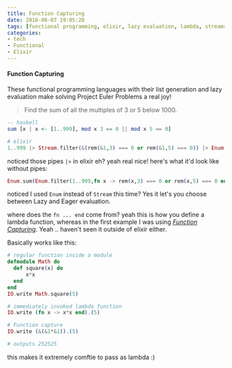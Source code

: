 ```yaml
---
title: Function Capturing
date: 2016-06-07 19:05:28
tags: [functional programming, elixir, lazy evaluation, lambda, streams, haskell, euler]
categories:
- tech
- Functional
- Elixir
---
```

#### Function Capturing
These functional programming languages with their list generation and lazy evaluation make solving Project Euler Problems a real joy!

>Find the sum of all the multiples of 3 or 5 below 1000.


```.hs
-- haskell
sum [x | x <- [1..999], mod x 3 == 0 || mod x 5 == 0]
```

```.ex
# elixir
1..999 |> Stream.filter(&(rem(&1,3) === 0 or rem(&1,5) === 0)) |> Enum.sum
```

noticed those pipes `|>` in elixir eh? yeah real nice!
here's what it'd look like without pipes:

```.ex
Enum.sum(Enum.filter(1..999,fn x -> rem(x,3) === 0 or rem(x,5) === 0 end))
```
noticed I used `Enum` instead of `Stream` this time? Yes it let's you choose between Lazy and Eager evaluation.

where does the `fn ... end` come from? yeah this is how you define a lambda function, whereas in the first example I was using [_Function Capturing_](http://elixir-lang.org/getting-started/modules.html#function-capturing). Yeah .. haven't seen it outside of elixir either.

Basically works like this:
```.ex
# regular function inside a module
defmodule Math do
  def square(x) do
      x*x
  end
end
IO.write Math.square(5)

# immediately invoked lambda function
IO.write (fn x -> x*x end).(5)

# Function capture
IO.write (&(&1*&1)).(5)

# outputs 252525
```
this makes it extremely comftie to pass as lambda :)
